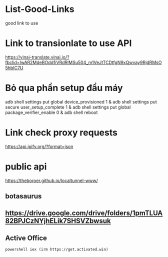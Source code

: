 # List-Good-Links
good link to use
# Link to transionlate to use API 
https://vinai-translate.vinai.io/?fbclid=IwAR2MdeBOdd1iVRdRlMSu504_m1VeJtTCDtfgN9xQwvay9RjdRMsO5hbIC7U

# Bỏ qua phần setup đầu máy
adb shell settings put global device_provisioned 1 & adb shell settings put secure user_setup_complete 1 & adb shell settings put global package_verifier_enable 0 & adb shell reboot

# Link check proxy requests
https://api.ipify.org/?format=json

# public api
https://theboroer.github.io/localtunnel-www/

## botasaurus


## https://drive.google.com/drive/folders/1pmTLUA82BPJCzNYjhELik7SHSVZbwsuk


## Active Office
`powershell iex (irm https://get.activated.win)`
